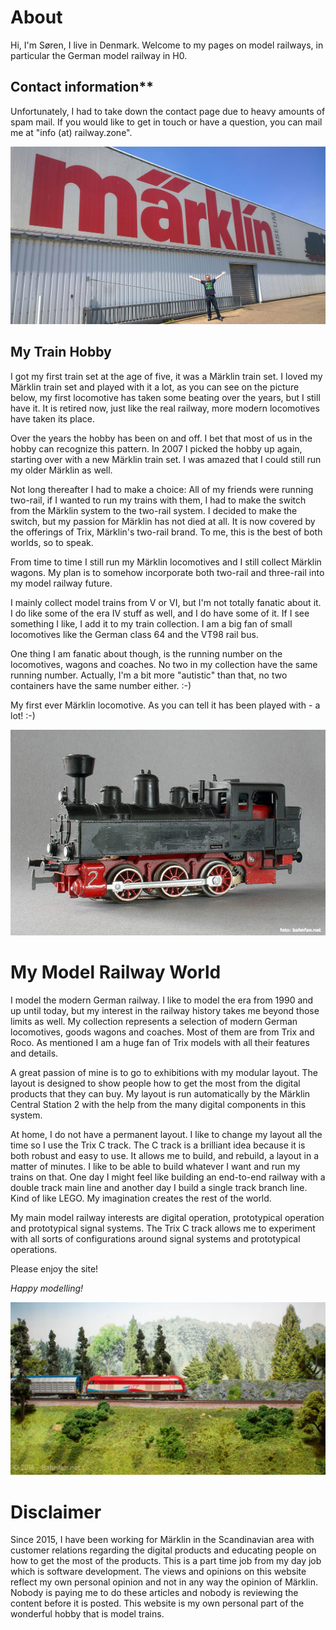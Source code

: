 # About
Hi, I'm Søren, I live in Denmark. Welcome to my pages on model railways, in particular the German model railway in H0.

## Contact information**
Unfortunately, I had to take down the contact page due to heavy amounts of spam mail. If you would like to get in touch or have a question, you can mail me at "info (at) railway.zone". 

![Me in front of a Märklin logo](images\about\me_in_front_of_maerklin_logo.jpg)

## My Train Hobby
I got my first train set at the age of five, it was a Märklin train set. I loved my Märklin train set and played with it a lot, as you can see on the picture below, my first locomotive has taken some beating over the years, but I still have it. It is retired now, just like the real railway, more modern locomotives have taken its place.

Over the years the hobby has been on and off. I bet that most of us in the hobby can recognize this pattern. In 2007 I picked the hobby up again, starting over with a new Märklin train set. I was amazed that I could still run my older Märklin as well.

Not long thereafter I had to make a choice: All of my friends were running two-rail, if I wanted to run my trains with them, I had to make the switch from the Märklin system to the two-rail system. I decided to make the switch, but my passion for Märklin has not died at all. It is now covered by the offerings of Trix, Märklin's two-rail brand. To me, this is the best of both worlds, so to speak.

From time to time I still run my Märklin locomotives and I still collect Märklin wagons. My plan is to somehow incorporate both two-rail and three-rail into my model railway future.

I mainly collect model trains from V or VI, but I'm not totally fanatic about it. I do like some of the era IV stuff as well, and I do have some of it. If I see something I like, I add it to my train collection. I am a big fan of small locomotives like the German class 64 and the VT98 rail bus.

One thing I am fanatic about though, is the running number on the locomotives, wagons and coaches. No two in my collection have the same running number. Actually, I'm a bit more "autistic" than that, no two containers have the same number either. :-)

My first ever Märklin locomotive. As you can tell it has been played with - a lot! :-)

![My very first Märklin locomotive](images\about\my-first-loco.jfif)

# My Model Railway World
I model the modern German railway. I like to model the era from 1990 and up until today, but my interest in the railway history takes me beyond those limits as well. My collection represents a selection of modern German locomotives, goods wagons and coaches. Most of them are from Trix and Roco. As mentioned I am a huge fan of Trix models with all their features and details.

A great passion of mine is to go to exhibitions with my modular layout. The layout is designed to show people how to get the most from the digital products that they can buy. My layout is run automatically by the Märklin Central Station 2 with the help from the many digital components in this system.

At home, I do not have a permanent layout. I like to change my layout all the time so I use the Trix C track. The C track is a brilliant idea because it is both robust and easy to use. It allows me to build, and rebuild, a layout in a matter of minutes. I like to be able to build whatever I want and run my trains on that. One day I might feel like building an end-to-end railway with a double track main line and another day I build a single track branch line. Kind of like LEGO. My imagination creates the rest of the world.

My main model railway interests are digital operation, prototypical operation and prototypical signal systems. The Trix C track allows me to experiment with all sorts of configurations around signal systems and prototypical operations.

Please enjoy the site!

_Happy modelling!_

![A TRIX model of a EVB Hercules locmotive](images\about\trix_evb_hercules_locomotive_model.jpg)

# Disclaimer
Since 2015, I have been working for Märklin in the Scandinavian area with customer relations regarding the digital products and educating people on how to get the most of the products. This is a part time job from my day job which is software development. The views and opinions on this website reflect my own personal opinion and not in any way the opinion of Märklin. Nobody is paying me to do these articles and nobody is reviewing the content before it is posted. This website is my own personal part of the wonderful hobby that is model trains.